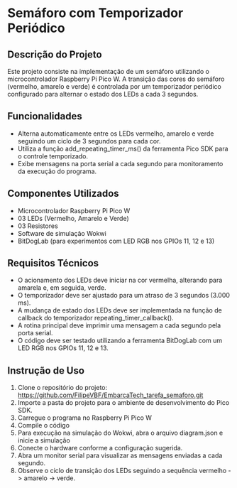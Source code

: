 # Semáforo com Temporizador Periódico

## Descrição do Projeto

Este projeto consiste na implementação de um semáforo utilizando o microcontrolador Raspberry Pi Pico W. A transição das cores do semáforo (vermelho, amarelo e verde) é controlada por um temporizador periódico configurado para alternar o estado dos LEDs a cada 3 segundos.

## Funcionalidades

- Alterna automaticamente entre os LEDs vermelho, amarelo e verde seguindo um ciclo de 3 segundos para cada cor.
- Utiliza a função add_repeating_timer_ms() da ferramenta Pico SDK para o controle temporizado.
- Exibe mensagens na porta serial a cada segundo para monitoramento da execução do programa.

## Componentes Utilizados

- Microcontrolador Raspberry Pi Pico W
- 03 LEDs (Vermelho, Amarelo e Verde)
- 03 Resistores
- Software de simulação Wokwi
- BitDogLab (para experimentos com LED RGB nos GPIOs 11, 12 e 13)

## Requisitos Técnicos

- O acionamento dos LEDs deve iniciar na cor vermelha, alterando para amarela e, em seguida, verde.
- O temporizador deve ser ajustado para um atraso de 3 segundos (3.000 ms).
- A mudança de estado dos LEDs deve ser implementada na função de callback do temporizador repeating_timer_callback().
- A rotina principal deve imprimir uma mensagem a cada segundo pela porta serial.
- O código deve ser testado utilizando a ferramenta BitDogLab com um LED RGB nos GPIOs 11, 12 e 13.

## Instrução de Uso

1. Clone o repositório do projeto:
https://github.com/FilipeVBF/EmbarcaTech_tarefa_semaforo.git
2. Importe a pasta do projeto para o ambiente de desenvolvimento do Pico SDK.
3. Carregue o programa no Raspberry Pi Pico W
4. Compile o código
5. Para execução na simulação do Wokwi, abra o arquivo diagram.json e inicie a simulação
6. Conecte o hardware conforme a configuração sugerida.
7. Abra um monitor serial para visualizar as mensagens enviadas a cada segundo.
8. Observe o ciclo de transição dos LEDs seguindo a sequência vermelho -> amarelo -> verde.
